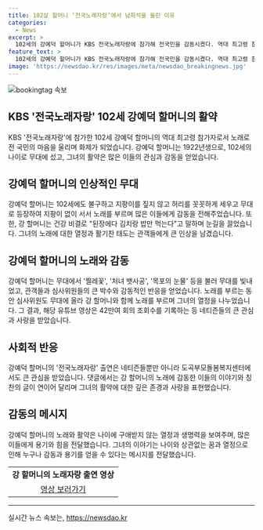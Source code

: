 ```yaml
---
title: 102살 할머니 ‘전국노래자랑’에서 남희석을 울린 이유
categories:
  - News
excerpt: >
  102세의 강예덕 할머니가 KBS 전국노래자랑에 참가해 전국민을 감동시켰다. 역대 최고령 참가자로 무대에 선 강 할머니의 감동적인 모습이 유튜브를 통해 화제가 되었다. 남희석 MC의 감동적인 소감과 함께, 강 할머니의 헌신적인 무대와 관객들의 반응은 네티즌으로부터 큰 주목을 받았다. 강 할머니의 강렬한 매력과 노래실력에 대한 동경과 존경의 목소리가 온라인 커뮤니티에 홍수처럼 이어졌다. 남희석의 페이스북에는 강 할머니의 유튜브 출연 영상과 함께 많은 사랑과 응원의 댓글이 달리는 등 큰 관심이 집중되고 있다.
feature_text: >
  102세의 강예덕 할머니가 KBS 전국노래자랑에 참가해 전국민을 감동시켰다. 역대 최고령 참가자로 무대에 선 강 할머니의 감동적인 모습이 유튜브를 통해 화제가 되었다. 남희석 MC의 감동적인 소감과 함께, 강 할머니의 헌신적인 무대와 관객들의 반응은 네티즌으로부터 큰 주목을 받았다. 강 할머니의 강렬한 매력과 노래실력에 대한 동경과 존경의 목소리가 온라인 커뮤니티에 홍수처럼 이어졌다. 남희석의 페이스북에는 강 할머니의 유튜브 출연 영상과 함께 많은 사랑과 응원의 댓글이 달리는 등 큰 관심이 집중되고 있다.
image: 'https://newsdao.kr/res/images/meta/newsdao_breakingnews.jpg'
---
```


<p><img src="https://newsdao.kr/res/images/meta/newsdao_breakingnews.jpg" alt="bookingtag 속보" /></p>

<h2 data-ke-size="size26">KBS '전국노래자랑' 102세 강예덕 할머니의 활약</h2>

<p data-ke-size="size16">KBS '전국노래자랑'에 참가한 102세 강예덕 할머니의 역대 최고령 참가자로서 노래로 전 국민의 마음을 울리며 화제가 되었습니다. 강예덕 할머니는 1922년생으로, 102세의 나이로 무대에 섰고, 그녀의 활약은 많은 이들의 관심과 감동을 얻었습니다.</p>

<h2 data-ke-size="size26">강예덕 할머니의 인상적인 무대</h2>

<p data-ke-size="size16">강예덕 할머니는 102세에도 불구하고 지팡이를 짚지 않고 허리를 꼿꼿하게 세우고 무대로 등장하여 지팡이 없이 서서 노래를 부르며 많은 이들에게 감동을 전해주었습니다. 또한, 강 할머니는 건강 비결로 "된장에다 김치랑 밥만 먹는다"고 말하며 눈길을 끌었습니다. 그녀의 노래에 대한 열정과 활기찬 태도는 관객들에게 큰 인상을 남겼습니다.</p>

<h2 data-ke-size="size26">강예덕 할머니의 노래와 감동</h2>

<p data-ke-size="size16">강예덕 할머니는 무대에서 '찔레꽃', '처녀 뱃사공', '목포의 눈물' 등을 불러 무대를 빛내었고, 관객들과 심사위원들의 큰 박수와 감동적인 반응을 얻었습니다. 노래를 부르는 동안 심사위원도 무대에 올라 강 할머니와 함께 노래를 부르며 그녀의 열정을 나누었습니다. 그 결과, 해당 유튜브 영상은 42만여 회의 조회수를 기록하는 등 네티즌들의 큰 관심과 사랑을 받았습니다.</p>

<h2 data-ke-size="size26">사회적 반응</h2>

<p data-ke-size="size16">강예덕 할머니의 '전국노래자랑' 출연은 네티즌들뿐만 아니라 도곡부모돌봄복지센터에서도 큰 관심을 받았습니다. 댓글에서는 강 할머니의 노래에 감동한 이들의 이야기와 칭찬의 글이 연이어 달리며 그녀의 활약에 대한 깊은 존경과 사랑을 표현했습니다.</p>

<h2 data-ke-size="size26">감동의 메시지</h2>

<p data-ke-size="size16">강예덕 할머니의 노래와 활약은 나이에 구애받지 않는 열정과 생명력을 보여주며, 많은 이들에게 용기와 힘을 전달했습니다. 그녀의 이야기는 나이와 상관없는 꿈과 열정으로 인해 누구나 감동과 용기를 얻을 수 있다는 메시지를 전달했습니다.</p>

<table>
  <tr>
    <td style="text-align: center; height: 17px;"><b>강 할머니의 노래자랑 출연 영상</b></td>
  </tr>
  <tr>
    <td style="text-align: center;"><a href="영상 링크">영상 보러가기</a></td>
  </tr>
</table>

<hr>
실시간 뉴스 속보는, <a href="https://newsdao.kr" rel="dofollow">https://newsdao.kr</a>


